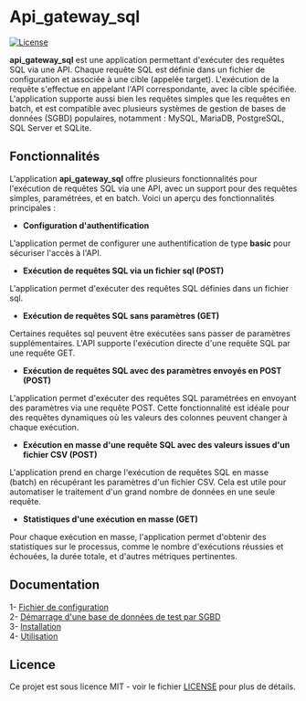 # Api_gateway_sql

[![License](https://img.shields.io/badge/license-MIT-blue.svg)](https://github.com/willbrid/api_gateway_sql/blob/main/LICENSE)

**api_gateway_sql** est une application permettant d'exécuter des requêtes SQL via une API. Chaque requête SQL est définie dans un fichier de configuration et associée à une cible (appelée target). L'exécution de la requête s'effectue en appelant l'API correspondante, avec la cible spécifiée. L'application supporte aussi bien les requêtes simples que les requêtes en batch, et est compatible avec plusieurs systèmes de gestion de bases de données (SGBD) populaires, notamment : MySQL, MariaDB, PostgreSQL, SQL Server et SQLite.

## Fonctionnalités

L'application **api_gateway_sql** offre plusieurs fonctionnalités pour l'exécution de requêtes SQL via une API, avec un support pour des requêtes simples, paramétrées, et en batch. Voici un aperçu des fonctionnalités principales :

- **Configuration d'authentification**

L'application permet de configurer une authentification de type **basic** pour sécuriser l'accès à l'API.

- **Exécution de requêtes SQL via un fichier sql (POST)**

L'application permet d'exécuter des requêtes SQL définies dans un fichier sql.

- **Exécution de requêtes SQL sans paramètres (GET)**

Certaines requêtes sql peuvent être exécutées sans passer de paramètres supplémentaires. L'API supporte l'exécution directe d'une requête SQL par une requête GET.

- **Exécution de requêtes SQL avec des paramètres envoyés en POST (POST)**

L'application permet d'exécuter des requêtes SQL paramétrées en envoyant des paramètres via une requête POST. Cette fonctionnalité est idéale pour des requêtes dynamiques où les valeurs des colonnes peuvent changer à chaque exécution.

- **Exécution en masse d'une requête SQL avec des valeurs issues d'un fichier CSV (POST)**

L'application prend en charge l'exécution de requêtes SQL en masse (batch) en récupérant les paramètres d'un fichier CSV. Cela est utile pour automatiser le traitement d'un grand nombre de données en une seule requête.

- **Statistiques d'une exécution en masse (GET)**

Pour chaque exécution en masse, l'application permet d'obtenir des statistiques sur le processus, comme le nombre d'exécutions réussies et échouées, la durée totale, et d'autres métriques pertinentes.

## Documentation

1- [Fichier de configuration](https://github.com/willbrid/api_gateway_sql/blob/main/fixtures/docs/configuration.md) <br>
2- [Démarrage d'une base de données de test par SGBD](https://github.com/willbrid/api_gateway_sql/blob/main/fixtures/docs/databases.md) <br>
3- [Installation](https://github.com/willbrid/api_gateway_sql/blob/main/fixtures/docs/installation.md) <br>
4- [Utilisation](https://github.com/willbrid/api_gateway_sql/blob/main/fixtures/docs/utilisation.md)

## Licence

Ce projet est sous licence MIT - voir le fichier [LICENSE](https://github.com/willbrid/api_gateway_sql/blob/main/LICENSE) pour plus de détails.